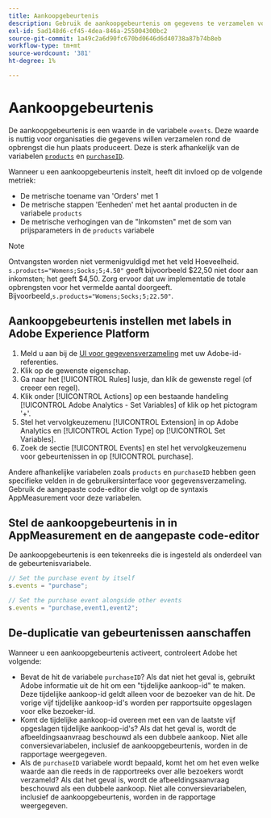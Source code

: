 ```yaml
---
title: Aankoopgebeurtenis
description: Gebruik de aankoopgebeurtenis om gegevens te verzamelen voor de metriek 'Bestellingen', 'Eenheden' en 'Opbrengst'.
exl-id: 5ad148d6-cf45-4dea-846a-255004300bc2
source-git-commit: 1a49c2a6d90fc670bd0646d6d40738a87b74b8eb
workflow-type: tm+mt
source-wordcount: '381'
ht-degree: 1%

---
```


# Aankoopgebeurtenis

De aankoopgebeurtenis is een waarde in de variabele `events`. Deze waarde is nuttig voor organisaties die gegevens willen verzamelen rond de opbrengst die hun plaats produceert. Deze is sterk afhankelijk van de variabelen [`products`](../products.md) en [`purchaseID`](../purchaseid.md).

Wanneer u een aankoopgebeurtenis instelt, heeft dit invloed op de volgende metriek:

* De metrische toename van &#39;Orders&#39; met 1
* De metrische stappen &#39;Eenheden&#39; met het aantal producten in de variabele `products`
* De metrische verhogingen van de &quot;Inkomsten&quot; met de som van prijsparameters in de `products` variabele

>[!NOTE]
>
>Ontvangsten worden niet vermenigvuldigd met het veld Hoeveelheid. `s.products="Womens;Socks;5;4.50"` geeft bijvoorbeeld $22,50 niet door aan inkomsten; het geeft $4,50. Zorg ervoor dat uw implementatie de totale opbrengsten voor het vermelde aantal doorgeeft. Bijvoorbeeld,`s.products="Womens;Socks;5;22.50"`.

## Aankoopgebeurtenis instellen met labels in Adobe Experience Platform

1. Meld u aan bij de [UI voor gegevensverzameling](https://experience.adobe.com/data-collection) met uw Adobe-id-referenties.
2. Klik op de gewenste eigenschap.
3. Ga naar het [!UICONTROL Rules] lusje, dan klik de gewenste regel (of creeer een regel).
4. Klik onder [!UICONTROL Actions] op een bestaande handeling [!UICONTROL Adobe Analytics - Set Variables] of klik op het pictogram &#39;+&#39;.
5. Stel het vervolgkeuzemenu [!UICONTROL Extension] in op Adobe Analytics en [!UICONTROL Action Type] op [!UICONTROL Set Variables].
6. Zoek de sectie [!UICONTROL Events] en stel het vervolgkeuzemenu voor gebeurtenissen in op [!UICONTROL purchase].

Andere afhankelijke variabelen zoals `products` en `purchaseID` hebben geen specifieke velden in de gebruikersinterface voor gegevensverzameling. Gebruik de aangepaste code-editor die volgt op de syntaxis AppMeasurement voor deze variabelen.

## Stel de aankoopgebeurtenis in in AppMeasurement en de aangepaste code-editor

De aankoopgebeurtenis is een tekenreeks die is ingesteld als onderdeel van de gebeurtenisvariabele.

```js
// Set the purchase event by itself
s.events = "purchase";

// Set the purchase event alongside other events
s.events = "purchase,event1,event2";
```

## De-duplicatie van gebeurtenissen aanschaffen

Wanneer u een aankoopgebeurtenis activeert, controleert Adobe het volgende:

* Bevat de hit de variabele `purchaseID`? Als dat niet het geval is, gebruikt Adobe informatie uit de hit om een &quot;tijdelijke aankoop-id&quot; te maken. Deze tijdelijke aankoop-id geldt alleen voor de bezoeker van de hit. De vorige vijf tijdelijke aankoop-id&#39;s worden per rapportsuite opgeslagen voor elke bezoeker-id.
* Komt de tijdelijke aankoop-id overeen met een van de laatste vijf opgeslagen tijdelijke aankoop-id&#39;s? Als dat het geval is, wordt de afbeeldingsaanvraag beschouwd als een dubbele aankoop. Niet alle conversievariabelen, inclusief de aankoopgebeurtenis, worden in de rapportage weergegeven.
* Als de `purchaseID` variabele wordt bepaald, komt het om het even welke waarde aan die reeds in de rapportreeks over alle bezoekers wordt verzameld? Als dat het geval is, wordt de afbeeldingsaanvraag beschouwd als een dubbele aankoop. Niet alle conversievariabelen, inclusief de aankoopgebeurtenis, worden in de rapportage weergegeven.
